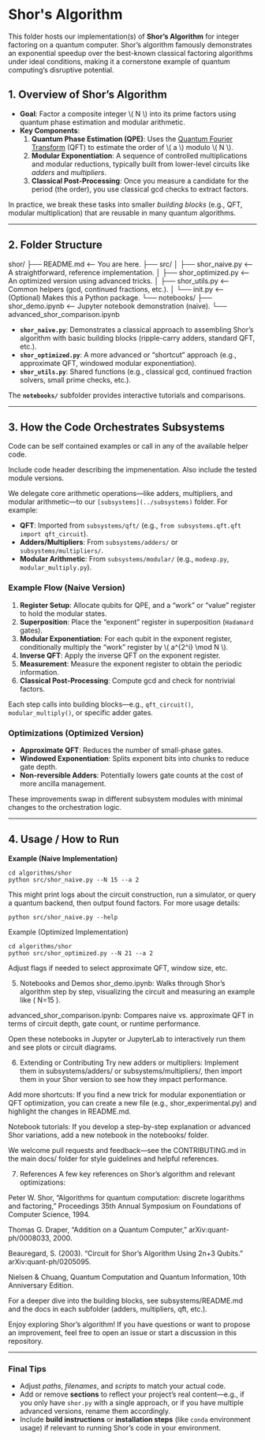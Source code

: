 # Shor's Algorithm

This folder hosts our implementation(s) of **Shor’s Algorithm** for integer factoring on a quantum computer. Shor’s algorithm famously demonstrates an exponential speedup over the best-known classical factoring algorithms under ideal conditions, making it a cornerstone example of quantum computing’s disruptive potential.

## 1. Overview of Shor’s Algorithm

- **Goal**: Factor a composite integer \\( N \\) into its prime factors using quantum phase estimation and modular arithmetic.
- **Key Components**:
  1. **Quantum Phase Estimation (QPE)**: Uses the [Quantum Fourier Transform](https://en.wikipedia.org/wiki/Quantum_Fourier_transform) (QFT) to estimate the order of \\( a \\) modulo \\( N \\).
  2. **Modular Exponentiation**: A sequence of controlled multiplications and modular reductions, typically built from lower-level circuits like _adders_ and _multipliers_.
  3. **Classical Post-Processing**: Once you measure a candidate for the period (the order), you use classical gcd checks to extract factors.

In practice, we break these tasks into smaller _building blocks_ (e.g., QFT, modular multiplication) that are reusable in many quantum algorithms.

---

## 2. Folder Structure

shor/
 ├── README.md <-- You are here. 
 ├── src/ 
 │ ├── shor_naive.py <-- A straightforward, reference implementation. 
 │ ├── shor_optimized.py <-- An optimized version using advanced tricks. 
 │ ├── shor_utils.py <-- Common helpers (gcd, continued fractions, etc.). 
 │ └── init.py <-- (Optional) Makes this a Python package. 
 └── notebooks/ 
   ├── shor_demo.ipynb <-- Jupyter notebook demonstration (naive). 
   └── advanced_shor_comparison.ipynb

- **`shor_naive.py`**: Demonstrates a classical approach to assembling Shor’s algorithm with basic building blocks (ripple-carry adders, standard QFT, etc.).  
- **`shor_optimized.py`**: A more advanced or “shortcut” approach (e.g., approximate QFT, windowed modular exponentiation).  
- **`shor_utils.py`**: Shared functions (e.g., classical gcd, continued fraction solvers, small prime checks, etc.).  

The **`notebooks/`** subfolder provides interactive tutorials and comparisons.

---

## 3. How the Code Orchestrates Subsystems

Code can be self contained examples or call in any of the available helper code.

Include code header describing the impmenentation.  Also include the tested module versions.

We delegate core arithmetic operations—like adders, multipliers, and modular arithmetic—to our `[subsystems](../subsystems)` folder. For example:

- **QFT**: Imported from `subsystems/qft/` (e.g., `from subsystems.qft.qft import qft_circuit`).
- **Adders/Multipliers**: From `subsystems/adders/` or `subsystems/multipliers/`.  
- **Modular Arithmetic**: From `subsystems/modular/` (e.g., `modexp.py`, `modular_multiply.py`).

### Example Flow (Naive Version)

1. **Register Setup**: Allocate qubits for QPE, and a “work” or “value” register to hold the modular states.
2. **Superposition**: Place the “exponent” register in superposition (`Hadamard` gates).
3. **Modular Exponentiation**: For each qubit in the exponent register, conditionally multiply the “work” register by \\( a^{2^i} \mod N \\).  
4. **Inverse QFT**: Apply the inverse QFT on the exponent register.
5. **Measurement**: Measure the exponent register to obtain the periodic information.
6. **Classical Post-Processing**: Compute gcd and check for nontrivial factors.

Each step calls into building blocks—e.g., `qft_circuit()`, `modular_multiply()`, or specific adder gates.

### Optimizations (Optimized Version)

- **Approximate QFT**: Reduces the number of small-phase gates.  
- **Windowed Exponentiation**: Splits exponent bits into chunks to reduce gate depth.  
- **Non-reversible Adders**: Potentially lowers gate counts at the cost of more ancilla management.

These improvements swap in different subsystem modules with minimal changes to the orchestration logic.

---

## 4. Usage / How to Run

**Example (Naive Implementation)**

```
cd algorithms/shor
python src/shor_naive.py --N 15 --a 2
```
This might print logs about the circuit construction, run a simulator, or query a quantum backend, then output found factors. For more usage details:

```
python src/shor_naive.py --help
```
Example (Optimized Implementation)

```
cd algorithms/shor
python src/shor_optimized.py --N 21 --a 2
```
Adjust flags if needed to select approximate QFT, window size, etc.

5. Notebooks and Demos
shor_demo.ipynb: Walks through Shor’s algorithm step by step, visualizing the circuit and measuring an example like \( N=15 \).

advanced_shor_comparison.ipynb: Compares naive vs. approximate QFT in terms of circuit depth, gate count, or runtime performance.

Open these notebooks in Jupyter or JupyterLab to interactively run them and see plots or circuit diagrams.

6. Extending or Contributing
Try new adders or multipliers: Implement them in subsystems/adders/ or subsystems/multipliers/, then import them in your Shor version to see how they impact performance.

Add more shortcuts: If you find a new trick for modular exponentiation or QFT optimization, you can create a new file (e.g., shor_experimental.py) and highlight the changes in README.md.

Notebook tutorials: If you develop a step-by-step explanation or advanced Shor variations, add a new notebook in the notebooks/ folder.

We welcome pull requests and feedback—see the CONTRIBUTING.md in the main docs/ folder for style guidelines and helpful references.

7. References
A few key references on Shor’s algorithm and relevant optimizations:

Peter W. Shor, “Algorithms for quantum computation: discrete logarithms and factoring,” Proceedings 35th Annual Symposium on Foundations of Computer Science, 1994.

Thomas G. Draper, “Addition on a Quantum Computer,” arXiv:quant-ph/0008033, 2000.

Beauregard, S. (2003). “Circuit for Shor’s Algorithm Using 2n+3 Qubits.” arXiv:quant-ph/0205095.

Nielsen & Chuang, Quantum Computation and Quantum Information, 10th Anniversary Edition.

For a deeper dive into the building blocks, see subsystems/README.md and the docs in each subfolder (adders, multipliers, qft, etc.).

Enjoy exploring Shor’s algorithm! If you have questions or want to propose an improvement, feel free to open an issue or start a discussion in this repository.

---

### Final Tips

- Adjust *paths*, *filenames*, and *scripts* to match your actual code.
- Add or remove **sections** to reflect your project’s real content—e.g., if you only have `shor.py` with a single approach, or if you have multiple advanced versions, rename them accordingly.
- Include **build instructions** or **installation steps** (like `conda` environment usage) if relevant to running Shor’s code in your environment.






